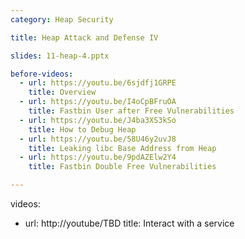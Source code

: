 ```yaml
---
category: Heap Security

title: Heap Attack and Defense IV

slides: 11-heap-4.pptx

before-videos:
  - url: https://youtu.be/6sjdfj1GRPE
    title: Overview
  - url: https://youtu.be/I4oCpBFruOA
    title: Fastbin User after Free Vulnerabilities
  - url: https://youtu.be/J4ba3XS3kSo
    title: How to Debug Heap
  - url: https://youtu.be/58U46y2uvJ8
    title: Leaking libc Base Address from Heap
  - url: https://youtu.be/9pdAZElw2Y4
    title: Fastbin Double Free Vulnerabilities

---
```

videos:
  - url: http://youtube/TBD
    title: Interact with a service
